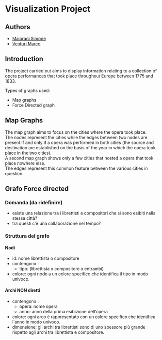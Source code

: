 # Visualization Project

## Authors
- [Maiorani Simone](https://github.com/maioranisimone)
- [Venturi Marco](https://github.com/Arcaici)

## Introduction
The project carried out aims to display information relating to a collection of opera performances that took place throughout Europe between 1775 and 1833.

Types of graphs used:
* Map graphs
* Force Directed graph

## Map Graphs
The map graph aims to focus on the cities where the opera took place.  
The nodes represent the cities while the edges between two nodes are present if and only if a opera was performed in both cities (the source and destination are established on the basis of the year in which the opera took place in the two cities).  
A second map graph shows only a few cities that hosted a opera that took place nowhere else.  
The edges represent this common feature between the various cities in question.  

## Grafo Force directed

### Domanda (da ridefinire)
* esiste una relazione tra i librettisti e compositori che si sono esibiti nella stessa città?
* tra questi c'è una collaborazione nel tempo?

### Struttura del grafo

#### Nodi
* id: nome librettista o compositore
* contengono :
  * tipo: (librettista o compositore o entrambi)
* colore: ogni nodo a un colore specifico che identifica il tipo in modo univoco.
#### Archi NON diretti
* contengono :
  * opera: nome opera
  * anno: anno della prima esibizione  dell'opera
* colore: ogni arco è rappresentato con un colore specifico che identifica l'anno in modo univoco.
* dimensione: gli archi tra librettisti sono di uno spessore più grande rispetto agli archi tra librettista e compositore.
